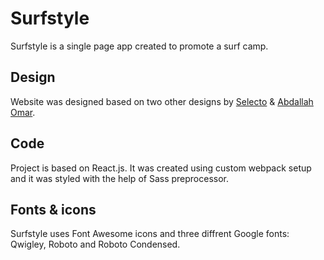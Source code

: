 # Surfstyle

Surfstyle is a single page app created to promote a surf camp.

## Design

Website was designed based on two other designs by [Selecto](https://pl.pinterest.com/pin/538320961707402001/) & [Abdallah Omar](https://pl.pinterest.com/pin/831336412448015487/).

## Code

Project is based on React.js. It was created using custom webpack setup and it was styled with the help of Sass preprocessor.

## Fonts & icons

Surfstyle uses Font Awesome icons and three diffrent Google fonts: Qwigley, Roboto and Roboto Condensed.